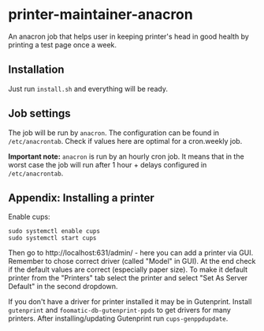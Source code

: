 # printer-maintainer-anacron
An anacron job that helps user in keeping printer's head in good health by printing a test page once a week.

## Installation
Just run `install.sh` and everything will be ready.

## Job settings
The job will be run by `anacron`. The configuration can be found in `/etc/anacrontab`. Check if values here are optimal for a cron.weekly job.

**Important note:** `anacron` is run by an hourly cron job. It means that in the worst case the job will run after 1 hour + delays configured in `/etc/anacrontab`. 

## Appendix: Installing a printer
Enable cups:
```
sudo systemctl enable cups
sudo systemctl start cups
```
Then go to http://localhost:631/admin/ - here you can add a printer via GUI. Remember to chose correct driver (called "Model" in GUI). At the end check if the default values are correct (especially paper size). To make it default printer from the "Printers" tab select the printer and select "Set As Server Default" in the second dropdown.

If you don't have a driver for printer installed it may be in Gutenprint. Install `gutenprint` and `foomatic-db-gutenprint-ppds` to get drivers for many printers. After installing/updating Gutenprint run `cups-genppdupdate`.
